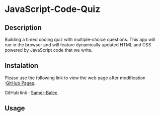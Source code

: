 # JavaScript-Code-Quiz

## Description

Building a timed coding quiz with multiple-choice questions. This app will run in the browser and will feature dynamically updated HTML and CSS powered by JavaScript code that we write.

## Instalation

Please use the following link to view the web page after modification :[GitHub Pages](https://samer-balee.github.io/JavaScript-Code-Quiz/).

GitHub link : [Samer-Balee](https://github.com/Samer-Balee/JavaScript-Code-Quiz).


## Usage
